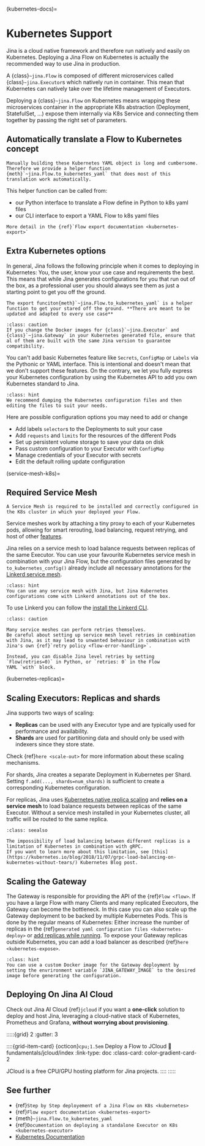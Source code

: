 (kubernetes-docs)=
# Kubernetes Support

Jina is a cloud native framework and therefore run natively and easily on Kubernetes.
Deploying a Jina Flow on Kubernetes is actually the recommended way to use Jina in production.


A {class}`~jina.Flow` is composed of different microservices called {class}`~jina.Executor`s which natively run in container. This mean that Kubernetes can natively take over the lifetime management of Executors. 

Deploying a {class}`~jina.Flow` on Kubernetes means wrapping these microservices container in the appropriate K8s abstraction (Deployment, StatefulSet, ...) expose them internally via K8s Service and 
connecting them together by passing the right set of parameters.

## Automatically translate a Flow to Kubernetes concept


```{hint}
Manually building these Kubernetes YAML object is long and cumbersome. Therefore we provide a helper function {meth}`~jina.Flow.to_kubernetes_yaml` that does most of this
translation work automatically. 
```

This helper function can be called from:
* our Python interface to translate a Flow define in Python to k8s yaml files
* our CLI interface to export a YAML Flow to k8s yaml files

```{seealso}
More detail in the {ref}`Flow export documentation <kubernetes-export>`
```


## Extra Kubernetes options

In general, Jina follows the following principle when it comes to deploying in Kubernetes:
You, the user, know your use case and requirements the best.
This means that while Jina generates configurations for you that run out of the box, as a professional user you should
always see them as just a starting point to get you off the ground.

```{hint}
The export funciton{meth}`~jina.Flow.to_kubernetes_yaml` is a helper function to get your stared off the ground. **There are meant to be updated and adapted to every use case**
```
````{admonition} Matching jina versions
:class: caution
If you change the Docker images for {class}`~jina.Executor` and {class}`~jina.Gateway` in your Kubernetes generated file, ensure that al of them are built with the same Jina version to guarantee compatibility.
````

You can't add basic Kubernetes feature like `Secrets`, `ConfigMap` or `Labels` via the Pythonic or YAML interface. This is intentional
and doesn't mean that we don't support these features. On the contrary, we let you fully express your Kubernetes configuration by using the Kubernetes API to add you own Kubernetes standard to Jina.

````{admonition} Hint
:class: hint
We recommend dumping the Kubernetes configuration files and then editing the files to suit your needs.
````

Here are possible configuration options you may need to add or change

- Add labels `selector`s to the Deployments to suit your case
- Add `requests` and `limits` for the resources of the different Pods 
- Set up persistent volume storage to save your data on disk
- Pass custom configuration to your Executor with `ConfigMap` 
- Manage credentials of your Executor with secrets
- Edit the default rolling update configuration


(service-mesh-k8s)=
## Required Service Mesh 

```{caution}
A Service Mesh is required to be installed and correctly configured in the K8s cluster in which your deployed your Flow.
```

Service meshes work by attaching a tiny proxy to each of your Kubernetes pods, allowing for smart rerouting, load balancing,
request retrying, and host of other [features](https://linkerd.io/2.11/features/).

Jina relies on a service mesh to load balance requests between replicas of the same Executor.
You can use your favourite Kubernetes service mesh in combination with your Jina Flow, but the configuration files
generated by `to_kubernetes_config()` already include all necessary annotations for the [Linkerd service mesh](https://linkerd.io).

````{admonition} Hint
:class: hint
You can use any service mesh with Jina, but Jina Kubernetes configurations come with Linkerd annotations out of the box.
````

To use Linkerd you can follow the [install the Linkerd CLI](https://linkerd.io/2.11/getting-started/).

````{admonition} Caution
:class: caution

Many service meshes can perform retries themselves.
Be careful about setting up service mesh level retries in combination with Jina, as it may lead to unwanted behaviour in combination with
Jina's own {ref}`retry policy <flow-error-handling>`.

Instead, you can disable Jina level retries by setting `Flow(retries=0)` in Python, or `retries: 0` in the Flow
YAML `with` block.
````


(kubernetes-replicas)=
## Scaling Executors: Replicas and shards

Jina supports two ways of scaling:

- **Replicas** can be used with any Executor type and are typically used for performance and availability.
- **Shards** are used for partitioning data and should only be used with indexers since they store state.

Check {ref}`here <scale-out>` for more information about these scaling mechanisms.

For shards, Jina creates a separate Deployment in Kubernetes per Shard.
Setting `f.add(..., shards=num_shards)` is sufficient to create a corresponding Kubernetes configuration.

For replicas, Jina uses [Kubernetes native replica scaling](https://kubernetes.io/docs/tutorials/kubernetes-basics/scale/scale-intro/) and **relies on a service mesh** to load balance requests between replicas of the same Executor.
Without a service mesh installed in your Kubernetes cluster, all traffic will be routed to the same replica.

````{admonition} See Also
:class: seealso

The impossibility of load balancing between different replicas is a limitation of Kubernetes in combination with gRPC.
If you want to learn more about this limitation, see [this](https://kubernetes.io/blog/2018/11/07/grpc-load-balancing-on-kubernetes-without-tears/) Kubernetes Blog post.
````

## Scaling the Gateway
The Gateway is responsible for providing the API of the {ref}`Flow <flow>`.
If you have a large Flow with many Clients and many replicated Executors, the Gateway can become the bottleneck.
In this case you can also scale up the Gateway deployment to be backed by multiple Kubernetes Pods.
This is done by the regular means of Kubernetes: Either increase the number of replicas in the  {ref}`generated yaml configuration files <kubernetes-deploy>` or [add replicas while running](https://kubernetes.io/docs/concepts/workloads/controllers/deployment/#scaling-a-deployment).
To expose your Gateway replicas outside Kubernetes, you can add a load balancer as described {ref}`here <kubernetes-expose>`.

````{admonition} Hint
:class: hint
You can use a custom Docker image for the Gateway deployment by setting the envrironment variable `JINA_GATEWAY_IMAGE` to the desired image before generating the configuration.
````


## Deploying On Jina AI Cloud

Check out Jina AI Cloud {ref}`jcloud` if you want a **one-click** solution to deploy and host Jina, leveraging a cloud-native stack of Kubernetes, Prometheus and Grafana, **without worrying about provisioning**.


:::::{grid} 2
:gutter: 3

::::{grid-item-card} {octicon}`cpu;1.5em` Deploy a Flow to JCloud
:link: fundamentals/jcloud/index
:link-type: doc
:class-card: color-gradient-card-2

JCloud is a free CPU/GPU hosting platform for Jina projects.
::::
:::::



## See further
- {ref}`Step by Step deployement of a Jina Flow on K8s <kubernetes>`
- {ref}`Flow export documentation <kubernetes-export>`
- {meth}`~jina.Flow.to_kubernetes_yaml`
- {ref}`Documentation on deploying a standalone Executor on K8s <kubernetes-executor>`
- [Kubernetes Documentation](https://kubernetes.io/docs/home/)